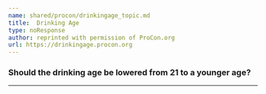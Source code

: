 ```yaml
---
name: shared/procon/drinkingage_topic.md
title:  Drinking Age 
type: noResponse
author: reprinted with permission of ProCon.org
url: https://drinkingage.procon.org 
---
```


###  Should the drinking age be lowered from 21 to a younger age?

---

